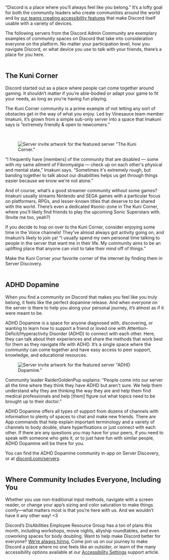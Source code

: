 <div class="column-4 w-col w-col-8 w-col-stack">
    <div id="heading-1" class="rich-wrapper">
        <div class="blog-post-content w-richtext">
            <p>“Discord is a place where you’ll always feel like you belong.” It’s a lofty goal for both the community leaders who create communities around the world and by <a href="https://discord.com/accessibility">our teams creating accessibility features</a> that make Discord itself usable with a variety of devices. <br></p>
            <p>The following servers from the Discord Admin Community are exemplary examples of community spaces on Discord that take into consideration everyone on the platform. No matter your participation level, how you navigate Discord, or what device you use to talk with your friends, there’s a place for you here.&nbsp;<br>‍</p>
        </div>
    </div>
    <div class="btn-wrapper w-condition-invisible"><a href="#" class="btn-blog w-dyn-bind-empty w-button"></a></div>
    <div id="heading-2" class="rich-wrapper">
        <div class="blog-post-content w-richtext">
            <h2><strong>The Kuni Corner<br></strong></h2>
            <p>Discord started out as a place where people can come together around gaming. It shouldn’t matter if you’re able-bodied or adapt your game to fit your needs, as long as you’re having fun playing.&nbsp;</p>
            <p>The Kuni Corner community is a prime example of not letting any sort of obstacles get in the way of what you enjoy. Led by Vinesauce team member Imakuni, it’s grown from a simple sub-only server into a space that Imakuni says is “extremely friendly &amp; open to newcomers.”</p>
            <p>‍</p>
            <figure class="w-richtext-figure-type-image w-richtext-align-fullwidth" style="max-width:861pxpx">
                <div><img src="https://assets-global.website-files.com/5f9072399b2640f14d6a2bf4/64a6f907d35a52e4bf4d147d_N1wKQUp3mMNa-AxK8zxuIVAUbUYW5Piq0tWrJ_Ztj8Tx5BstDBr7iJYB2EqFW6d4ImE2pzTu7ufuUxaY5UW8HM1ei9Ow-ovyTdZ3lJAeCv5EdR_lyDjdgqs5BLGEI-QBL_J8Tgor7vsOPCtZCKZiX3k.png" alt="Server invite artwork for the featured server &quot;The Kuni Corner.&quot;"></div>
            </figure>
            <p>“I frequently have [members] of the community that are disabled — some with my same ailment of Fibromyalgia — check up on each other's physical and mental state,” Imakuni says. “Sometimes it's extremely rough, but banding together to talk about our disabilities helps us get through things easier because we know we're not alone.”</p>
            <p>And of course, what’s a good streamer community without some games? Imakuni usually streams Nintendo and SEGA games with a particular focus on platformers, RPGs, and lesser-known titles that deserve to be shared with the world. There’s even a dedicated #sonic-zone in The Kuni Corner, where you’ll likely find friends to play the upcoming Sonic Superstars with. (Invite me too, yeah?)&nbsp;</p>
            <p>If you decide to hop on over to the Kuni Corner, consider enjoying some time in the Voice channels! They’ve almost always got activity going on, and Imakuni’s likely to join ya! “I usually spend my own personal time talking to people in the server that want me in their life. My community aims to be an uplifting place that anyone can visit to take their mind off of things.”</p>
            <p>Make the Kuni Corner your favorite corner of the internet by finding them in Server Discovery.<br>‍</p>
            <h2><strong>ADHD Dopamine</strong></h2>
            <p>When you find a community on Discord that makes you feel like you truly belong, it feels like the perfect dopamine release. And when everyone on the server is there to help you along your personal journey, it’s almost as if it were meant to be.</p>
            <p>ADHD Dopamine is a space for anyone diagnosed with, discovering, or wanting to learn how to support a friend or loved one with Attention-Deficit/Hyperactivity Disorder (ADHD) to connect with each other. Here, they can talk about their experiences and share the methods that work best for them as they navigate life with ADHD. It’s a single space where the community can come together and have easy access to peer support, knowledge, and educational resources.</p>
            <figure class="w-richtext-figure-type-image w-richtext-align-fullwidth" style="max-width:861pxpx">
                <div><img src="https://assets-global.website-files.com/5f9072399b2640f14d6a2bf4/64a6f92527652649536373bc_E40iRb9NN8bLhrTL9nKZ9RM06e2lQ-RP2eRsanQx4_imD0TNZ3v-DTL5n0U01Mq9QGVWhjKylEIn1hrpra6k40iN6Ka5iTQyI8bGJRW3AQglcbB7SsjurZzC6FfZ26osJF6uqlT-pQIKutmAWceDgFU.png" alt="Server invite artwork for the featured server &quot;ADHD Dopamine.&quot;"></div>
            </figure>
            <p>Community leader RaiderGoldenPup explains: “People come into our server all the time where they think they have ADHD but aren't sure. We help them understand why they are thinking the way they are and help them find medical professionals and help [them] figure out what topics need to be brought up to their doctor.”</p>
            <p>ADHD Dopamine offers all types of support from dozens of channels with information to plenty of spaces to chat and make new friends. There are App commands that help explain important terminology and a variety of channels to body double, share hyperfixations or just connect with each other. If there are any questions you may have for your peers, if you need to speak with someone who gets it, or to just have fun with similar people, ADHD Dopamine will be there for you.</p>
            <p>You can find the ADHD Dopamine community in-app on Server Discovery, or at <a href="https://discord.com/servers">discord.com/servers</a>.<br>‍</p>
        </div>
    </div>
    <div id="heading-3" class="rich-wrapper">
        <div class="blog-post-content w-richtext">
            <h2><strong>Where Community Includes Everyone, Including You<br></strong></h2>
            <p>Whether you use non-traditional input methods, navigate with a screen reader, or change your app’s sizing and color saturation to make things comfy—what matters most is that you’re here with us. And we wouldn’t have it any other way! &lt;3</p>
            <p>Discord’s DisAbilities Employee Resource Group has a ton of plans this month, including workshops, movie nights, allyship roundtables, and even coworking spaces for body doubling. Want to help make Discord better for everyone? <a href="https://discord.com/careers">We’re always hiring.</a> Come join us on our journey to make Discord a place where no one feels like an outsider, or learn of the many accessibility options available at our <a href="https://support.discord.com/hc/en-us/articles/1500010454681-Accessibility-Settings-Tab">Accessibility Settings</a> support article.</p>
        </div>
    </div>
    <div id="heading-4" class="rich-wrapper">
        <div class="blog-post-content w-dyn-bind-empty w-richtext"></div>
    </div>
    <div id="heading-5" class="rich-wrapper">
        <div class="blog-post-content w-dyn-bind-empty w-richtext"></div>
    </div>
    <div id="heading-6" class="rich-wrapper">
        <div class="blog-post-content w-dyn-bind-empty w-richtext"></div>
    </div>
    <div id="heading-7" class="rich-wrapper">
        <div class="blog-post-content w-dyn-bind-empty w-richtext"></div>
    </div>
    <div id="heading-8" class="rich-wrapper">
        <div class="blog-post-content w-dyn-bind-empty w-richtext"></div>
    </div>
    <div id="heading-9" class="rich-wrapper">
        <div class="blog-post-content w-dyn-bind-empty w-richtext"></div>
    </div>
    <div id="heading-10" class="rich-wrapper">
        <div class="blog-post-content w-dyn-bind-empty w-richtext"></div>
    </div>
</div>